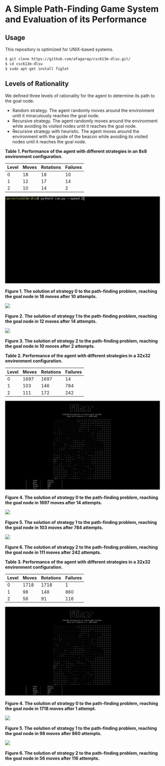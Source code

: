 A Simple Path-Finding Game System and Evaluation of its Performance
===

## Usage

This repository is optimized for UNIX-based systems.

```buildoutcfg
$ git clone https://github.com/afagarap/csc613m-dlsu.git/
$ cd csc613m-dlsu
$ sudo apt-get install figlet
```

## Levels of Rationality

We defined three levels of rationality for the agent to determine its path to the goal node.

* Random strategy. The agent randomly moves around the environment until it miraculously reaches the goal node. 
* Recursive strategy. The agent randomly moves around the environment while avoiding its visited nodes until it reaches the goal node.
* Recursive strategy with heuristic. The agent moves around the environment with the guide of the beacon while avoiding its visited nodes until it reaches the goal node.

**Table 1. Performance of the agent with different strategies in an 8x8 environment configuration.**

|Level|Moves|Rotations|Failures|
|-----|-----|---------|--------|
|0|18|18|10|
|1|12|17|14|
|2|10|14|2|


![](assets/config-1-level-0.gif)

**Figure 1. The solution of strategy 0 to the path-finding problem, reaching the goal node in 18 moves after 10 attempts.**

![](assets/config-1-level-1.png)

**Figure 2. The solution of strategy 1 to the path-finding problem, reaching the goal node in 12 moves after 14 attempts.**

![](assets/config-1-level-2.png)

**Figure 3. The solution of strategy 2 to the path-finding problem, reaching the goal node in 10 moves after 2 attempts.**

**Table 2. Performance of the agent with different strategies in a 32x32 environment configuration.**

|Level|Moves|Rotations|Failures|
|-----|-----|---------|--------|
|0|1697|1697|14|
|1|103|146|784|
|2|111|172|242|

![](assets/config-2-level-0.png)

**Figure 4. The solution of strategy 0 to the path-finding problem, reaching the goal node in 1697 moves after 14 attempts.**

![](assets/config-1-level-1.png)

**Figure 5. The solution of strategy 1 to the path-finding problem, reaching the goal node in 103 moves after 784 attempts.**

![](assets/config-1-level-2.png)

**Figure 6. The solution of strategy 2 to the path-finding problem, reaching the goal node in 111 moves after 242 attempts.**

**Table 3. Performance of the agent with different strategies in a 32x32 environment configuration.**

|Level|Moves|Rotations|Failures|
|-----|-----|---------|--------|
|0|1718|1718|1|
|1|98|148|860|
|2|56|91|116|

![](assets/config-2-level-0.png)

**Figure 4. The solution of strategy 0 to the path-finding problem, reaching the goal node in 1718 moves after 1 attempt.**

![](assets/config-1-level-1.png)

**Figure 5. The solution of strategy 1 to the path-finding problem, reaching the goal node in 98 moves after 860 attempts.**

![](assets/config-1-level-2.png)

**Figure 6. The solution of strategy 2 to the path-finding problem, reaching the goal node in 56 moves after 116 attempts.**


